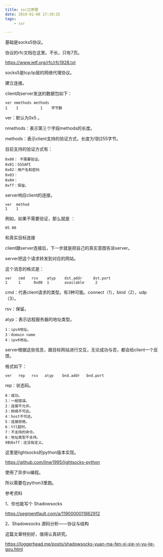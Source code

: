 ```yaml
---
title: ssr之原理
date: 2019-01-08 17:19:25
tags:
	- ssr

---
```






基础是socks5协议。

协议的rfc文档在这里。不长，只有7页。

https://www.ietf.org/rfc/rfc1928.txt

socks5是tcp/ip层的网络代理协议。

建立连接。

client向server发送的数据包如下：

```
ver nmethods methods
1    1          1    字节数
```

ver：默认为0x5 。

nmethods：表示第三个字段methods的长度。

methods：表示client支持的验证方式，长度为1到255字节。

目前支持的验证方式有：

```
0x00： 不需要验证。
0x01：GSSAPI
0x02：用户名和密码
0x03：
0x04：
0xff：保留。
```

server响应client的连接。

```
ver  method
1    1
```

例如，如果不需要验证，那么就是 ：

```
05 00
```



和真实目标连接

client跟server连接后，下一步就是把自己的真实意图告诉server。

server把这个请求转发到对应的网站。

这个消息的格式是：

```
ver   cmd   rsv    atyp    dst.addr     dst.port
1     1      0x00  1       available     2
```

cmd：代表client请求的类型。有3种可能。connect（1），bind（2），udp（3）。

rsv：保留。

atyp：表示远程服务器的地址类型。

```
1：ipv4地址。
3：domain name
4：ipv6地址。
```

server根据这些信息，跟目标网站进行交互，无论成功与否，都会给client一个反馈。

格式如下：

```
ver   rep   rsv   atyp    bnd.addr   bnd.port
```

rep：状态码。

```
0：成功。
1：一般错误。
2：连接不允许。
3：网络不可达。
4：host不可达。
5：连接拒绝。
6：ttl超时。
7：不支持的命令。
8：地址类型不支持。
9到0xff：还没有定义。
```



这里是lightsocks的python版本实现。

https://github.com/linw1995/lightsocks-python

使用了异步io编程。

所以需要在python3里跑。





参考资料

1、你也能写个 Shadowsocks

https://segmentfault.com/a/1190000011862912

2、Shadowsocks 源码分析——协议与结构

这篇文章特别好，值得认真研究。

https://loggerhead.me/posts/shadowsocks-yuan-ma-fen-xi-xie-yi-yu-jie-gou.html

